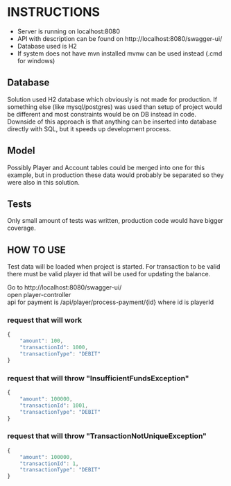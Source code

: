 # INSTRUCTIONS
* Server is running on localhost:8080
* API with description can be found on http://localhost:8080/swagger-ui/
* Database used is H2
* If system does not have mvn installed mvnw can be used instead (.cmd for windows)

## Database
Solution used H2 database which obviously is not made for production. If something else (like mysql/postgres)
was used than setup of project would be different and most constraints would be on DB instead in code. 
Downside of this approach is that anything can be inserted into database directly with SQL, but it speeds up development process.

## Model
Possibly Player and Account tables could be merged into one for this example, but in production these data would
probably be separated so they were also in this solution. 

## Tests
Only small amount of tests was written, production code would have bigger coverage.

## HOW TO USE
Test data will be loaded when project is started. For transaction to be valid there must be valid player id that will be
used for updating the balance.

Go to http://localhost:8080/swagger-ui/ <br>
open player-controller  <br>
api for payment is /api/player/process-payment/{id} where id is playerId

### request that will work
```javascript
{
    "amount": 100,
    "transactionId": 1000,
    "transactionType": "DEBIT"
}
```

### request that will throw "InsufficientFundsException"
```javascript
{
    "amount": 100000,
    "transactionId": 1001,
    "transactionType": "DEBIT"
}
```

### request that will throw "TransactionNotUniqueException"
```javascript
{
    "amount": 100000,
    "transactionId": 1,
    "transactionType": "DEBIT"
}
```



